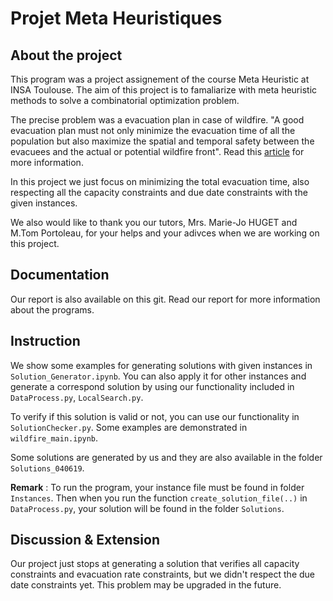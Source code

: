 # Projet Meta Heuristiques

## About the project 

This program was a project assignement of the course Meta Heuristic at INSA Toulouse. The aim of this project is to famaliarize with meta heuristic methods to solve a combinatorial optimization problem. 

The precise problem was a evacuation plan in case of wildfire. "A good evacuation plan must not only minimize the evacuation time of all the population but also maximize the spatial and temporal safety between the evacuees and the actual or potential wildfire front". Read this [article](https://homepages.laas.fr/huguet/drupal/sites/homepages.laas.fr.huguet/files/u78/paper-author-GeoSafe-Workshop-2018_0.pdf) 
 for more information.
 
In this project we just focus on minimizing the total evacuation time, also respecting all the capacity constraints and due date constraints with the given instances.

We also would like to thank you our tutors, Mrs. Marie-Jo HUGET and M.Tom Portoleau, for your helps and your adivces when we are working on this project.  

## Documentation

Our report is also available on this git. Read our report for more information about the programs.

## Instruction

We show some examples for generating solutions with given instances in `Solution_Generator.ipynb`. You can also apply it for other instances and generate a correspond solution by using our functionality included in `DataProcess.py`, `LocalSearch.py`.

To verify if this solution is valid or not, you can use our functionality in `SolutionChecker.py`. Some examples are demonstrated in `wildfire_main.ipynb`.

Some solutions are generated by us and they are also available in the folder `Solutions_040619`. 

**Remark** : To run the program, your instance file must be found in folder `Instances`. Then when you run the function `create_solution_file(..)` in `DataProcess.py`, your solution will be found in the folder `Solutions`.

## Discussion & Extension

Our project just stops at generating a solution that verifies all capacity constraints and evacuation rate constraints, but we didn't respect the due date constraints yet. This problem may be upgraded in the future. 







